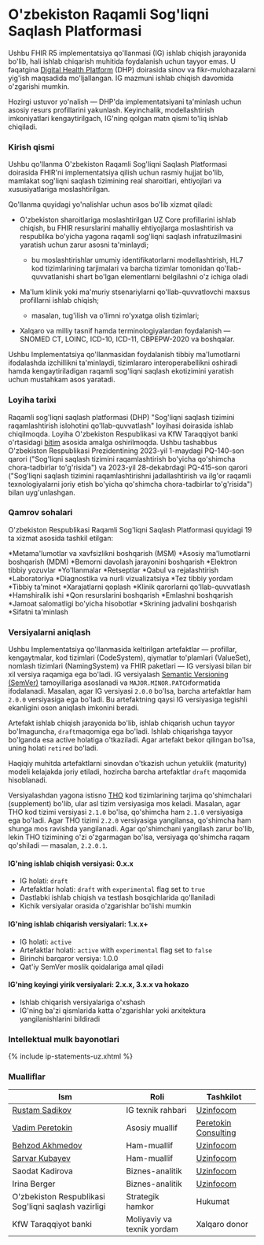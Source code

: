 # O'zbekiston Raqamli Sog'liqni Saqlash Platformasi

Ushbu FHIR R5 implementatsiya qo'llanmasi (IG) ishlab chiqish jarayonida bo'lib, hali ishlab chiqarish muhitida foydalanish uchun tayyor emas. U faqatgina [Digital Health Platform](https://www.kfw.de/About-KfW/Newsroom/Latest-News/Pressemitteilungen-Details_723328.html) (DHP) doirasida sinov va fikr-mulohazalarni yig'ish maqsadida mo'ljallangan. IG mazmuni ishlab chiqish davomida o'zgarishi mumkin.

Hozirgi ustuvor yo'nalish — DHP'da implementatsiyani ta'minlash uchun asosiy resurs profillarini yakunlash. Keyinchalik, modellashtirish imkoniyatlari kengaytirilgach, IG'ning qolgan matn qismi to'liq ishlab chiqiladi.

### Kirish qismi

Ushbu qo'llanma O'zbekiston Raqamli Sog'liqni Saqlash Platformasi doirasida FHIR'ni implementatsiya qilish uchun rasmiy hujjat bo'lib, mamlakat sog'liqni saqlash tizimining real sharoitlari, ehtiyojlari va xususiyatlariga moslashtirilgan.

Qo'llanma quyidagi yo'nalishlar uchun asos bo'lib xizmat qiladi:

* O'zbekiston sharoitlariga moslashtirilgan UZ Core profillarini ishlab chiqish, bu FHIR resurslarini mahalliy ehtiyojlarga moslashtirish va respublika bo'yicha yagona raqamli sog'liqni saqlash infratuzilmasini yaratish uchun zarur asosni ta'minlaydi;
  * bu moslashtirishlar umumiy identifikatorlarni modellashtirish, HL7 kod tizimlarining tarjimalari va barcha tizimlar tomonidan qo'llab-quvvatlanishi shart bo'lgan elementlarni belgilashni o'z ichiga oladi

* Ma'lum klinik yoki ma'muriy stsenariylarni qo'llab-quvvatlovchi maxsus profillarni ishlab chiqish;
  * masalan, tug'ilish va o'limni ro'yxatga olish tizimlari;

* Xalqaro va milliy tasnif hamda terminologiyalardan foydalanish — SNOMED CT, LOINC, ICD-10, ICD-11, CBPEPW-2020 va boshqalar.

Ushbu Implementatsiya qo'llanmasidan foydalanish tibbiy ma'lumotlarni ifodalashda izchillikni ta'minlaydi, tizimlararo interoperabellikni oshiradi hamda kengaytiriladigan raqamli sog'liqni saqlash ekotizimini yaratish uchun mustahkam asos yaratadi.

### Loyiha tarixi

Raqamli sog'liqni saqlash platformasi (DHP) "Sog'liqni saqlash tizimini raqamlashtirish islohotini qo'llab-quvvatlash" loyihasi doirasida ishlab chiqilmoqda. Loyiha O'zbekiston Respublikasi va KfW Taraqqiyot banki o'rtasidagi [bitim](https://www.kfw.de/About-KfW/Newsroom/Latest-News/Pressemitteilungen-Details_723328.html) asosida amalga oshirilmoqda. Ushbu tashabbus O'zbekiston Respublikasi Prezidentining 2023-yil 1-maydagi PQ-140-son qarori ("Sog'liqni saqlash tizimini raqamlashtirish bo'yicha qo'shimcha chora-tadbirlar to'g'risida") va 2023-yil 28-dekabrdagi PQ-415-son qarori ("Sog'liqni saqlash tizimini raqamlashtirishni jadallashtirish va ilg'or raqamli texnologiyalarni joriy etish bo'yicha qo'shimcha chora-tadbirlar to'g'risida") bilan uyg'unlashgan.

### Qamrov sohalari

O'zbekiston Respublikasi Raqamli Sog'liqni Saqlash Platformasi quyidagi 19 ta xizmat asosida tashkil etilgan:

*Metama'lumotlar va xavfsizlikni boshqarish (MSM)
*Asosiy ma'lumotlarni boshqarish (MDM)
*Bemorni davolash jarayonini boshqarish
*Elektron tibbiy yozuvlar
*Yo'llanmalar
*Retseptlar
*Qabul va rejalashtirish
*Laboratoriya
*Diagnostika va nurli vizualizatsiya
*Tez tibbiy yordam
*Tibbiy ta'minot
*Xarajatlarni qoplash
*Klinik qarorlarni qo'llab-quvvatlash
*Hamshiralik ishi
*Qon resurslarini boshqarish
*Emlashni boshqarish
*Jamoat salomatligi bo'yicha hisobotlar
*Skrining jadvalini boshqarish
*Sifatni ta'minlash

### Versiyalarni aniqlash

Ushbu Implementatsiya qo'llanmasida keltirilgan artefaktlar — profillar, kengaytmalar, kod tizimlari (CodeSystem), qiymatlar to'plamlari (ValueSet), nomlash tizimlari (NamingSystem) va FHIR paketlari — IG versiyasi bilan bir xil versiya raqamiga ega bo'ladi. IG versiyalash [Semantic Versioning (SemVer)](https://semver.org/) tamoyillariga asoslanadi va `MAJOR.MINOR.PATCH`formatida ifodalanadi. Masalan, agar IG versiyasi `2.0.0` bo'lsa, barcha artefaktlar ham `2.0.0` versiyasiga ega bo'ladi. Bu artefaktning qaysi IG versiyasiga tegishli ekanligini oson aniqlash imkonini beradi.

Artefakt ishlab chiqish jarayonida bo'lib, ishlab chiqarish uchun tayyor bo'lmaguncha, `draft`maqomiga ega bo'ladi. Ishlab chiqarishga tayyor bo'lganda esa active holatiga o'tkaziladi. Agar artefakt bekor qilingan bo'lsa, uning holati `retired` bo'ladi.

Haqiqiy muhitda artefaktlarni sinovdan o'tkazish uchun yetuklik (maturity) modeli kelajakda joriy etiladi, hozircha barcha artefaktlar `draft` maqomida hisoblanadi.

Versiyalashdan yagona istisno [THO](https://terminology.hl7.org) kod tizimlarining tarjima qo'shimchalari (supplement) bo'lib, ular asl tizim versiyasiga mos keladi. Masalan, agar THO kod tizimi versiyasi `2.1.0` bo'lsa, qo'shimcha ham `2.1.0` versiyasiga ega bo'ladi. Agar THO tizimi `2.2.0` versiyasiga yangilansa, qo'shimcha ham shunga mos ravishda yangilanadi. Agar qo'shimchani yangilash zarur bo'lib, lekin THO tizimining o'zi o'zgarmagan bo'lsa, versiyaga qo'shimcha raqam qo'shiladi — masalan, `2.2.0.1`.

#### IG'ning ishlab chiqish versiyasi: 0.x.x
- IG holati: `draft`
- Artefaktlar holati: `draft` with `experimental` flag set to `true`
- Dastlabki ishlab chiqish va testlash bosqichlarida qo'llaniladi
- Kichik versiyalar orasida o'zgarishlar bo'lishi mumkin

#### IG'ning ishlab chiqarish versiyalari: 1.x.x+
- IG holati: `active`
- Artefaktlar holati: `active` with `experimental` flag set to `false`
- Birinchi barqaror versiya: 1.0.0
- Qat'iy SemVer moslik qoidalariga amal qiladi

#### IG'ning keyingi yirik versiyalari: 2.x.x, 3.x.x va hokazo
- Ishlab chiqarish versiyalariga o'xshash
- IG'ning ba'zi qismlarida katta o'zgarishlar yoki arxitektura yangilanishlarini bildiradi

### Intellektual mulk bayonotlari
{% include ip-statements-uz.xhtml %}

### Mualliflar

| Ism                                             | Roli                          | Tashkilot                                    |
| ------------------------------------------------ | ----------------------------- | ----------------------------------------------- |
| [Rustam Sadikov](https://github.com/roosyabuddy) | IG texnik rahbari             | [Uzinfocom](https://uzinfocom.uz)               |
| [Vadim Peretokin](https://github.com/vadi2/)     | Asosiy muallif                | [Peretokin Consulting](https://vadimperetok.in) |
| [Behzod Akhmedov](https://github.com/BEKHZOD98) | Ham-muallif                   | [Uzinfocom](https://uzinfocom.uz)               |
| [Sarvar Kubayev](https://github.com/KubayevSarvarbek) | Ham-muallif               | [Uzinfocom](https://uzinfocom.uz)               |
| Saodat Kadirova                                  | Biznes-analitik               | [Uzinfocom](https://uzinfocom.uz)               |
| Irina Berger                                     | Biznes-analitik               | [Uzinfocom](https://uzinfocom.uz)               |
| O'zbekiston Respublikasi Sog'liqni saqlash vazirligi | Strategik hamkor          | Hukumat                                      |
| KfW Taraqqiyot banki                     | Moliyaviy va texnik yordam    | Xalqaro donor                             |
